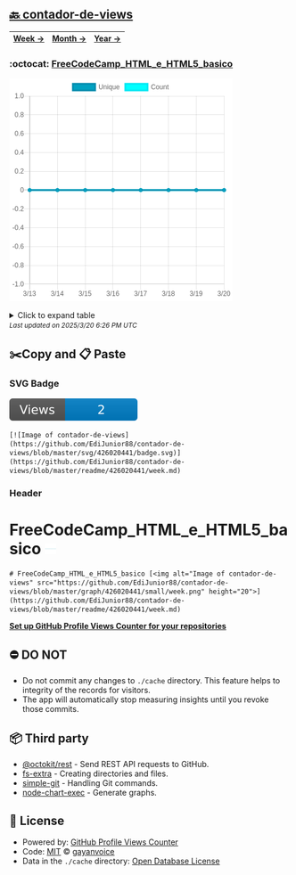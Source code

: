 ## [🔙 contador-de-views](https://github.com/EdiJunior88/contador-de-views)
| [**Week →**](https://github.com/EdiJunior88/contador-de-views/blob/master/readme/426020441/week.md) | [**Month →**](https://github.com/EdiJunior88/contador-de-views/blob/master/readme/426020441/month.md) | [**Year →**](https://github.com/EdiJunior88/contador-de-views/blob/master/readme/426020441/year.md) |
| ---- | ---- | ----- |
### :octocat: [FreeCodeCamp_HTML_e_HTML5_basico](https://github.com/EdiJunior88/FreeCodeCamp_HTML_e_HTML5_basico)
![Image of contador-de-views](https://github.com/EdiJunior88/contador-de-views/blob/master/graph/426020441/large/week.png)

<details>
	<summary>Click to expand table</summary>
	<h2>:calendar: Week Page Views Table</h2>
<table>
	<tr>
		<th>
			Last Updated
		</th>
		<th>
			Unique
		</th>
		<th>
			Count
		</th>
	</tr>
	<tr>
		<td>
			<code>2025/3/20</code>
		</td>
		<td>
			<code>0</code>
		</td>
		<td>
			<code>0</code>
		</td>
	</tr>
	<tr>
		<td>
			<code>2025/3/19</code>
		</td>
		<td>
			<code>0</code>
		</td>
		<td>
			<code>0</code>
		</td>
	</tr>
	<tr>
		<td>
			<code>2025/3/18</code>
		</td>
		<td>
			<code>0</code>
		</td>
		<td>
			<code>0</code>
		</td>
	</tr>
	<tr>
		<td>
			<code>2025/3/17</code>
		</td>
		<td>
			<code>0</code>
		</td>
		<td>
			<code>0</code>
		</td>
	</tr>
	<tr>
		<td>
			<code>2025/3/16</code>
		</td>
		<td>
			<code>0</code>
		</td>
		<td>
			<code>0</code>
		</td>
	</tr>
	<tr>
		<td>
			<code>2025/3/15</code>
		</td>
		<td>
			<code>0</code>
		</td>
		<td>
			<code>0</code>
		</td>
	</tr>
	<tr>
		<td>
			<code>2025/3/14</code>
		</td>
		<td>
			<code>0</code>
		</td>
		<td>
			<code>0</code>
		</td>
	</tr>
	<tr>
		<td>
			<code>2025/3/13</code>
		</td>
		<td>
			<code>0</code>
		</td>
		<td>
			<code>0</code>
		</td>
	</tr>
</table>

</details>
<small><i>Last updated on 2025/3/20 6:26 PM UTC</i></small>

## ✂️Copy and 📋 Paste
### SVG Badge
[![Image of contador-de-views](https://github.com/EdiJunior88/contador-de-views/blob/master/svg/426020441/badge.svg)](https://github.com/EdiJunior88/contador-de-views/blob/master/readme/426020441/week.md)
```readme
[![Image of contador-de-views](https://github.com/EdiJunior88/contador-de-views/blob/master/svg/426020441/badge.svg)](https://github.com/EdiJunior88/contador-de-views/blob/master/readme/426020441/week.md)
```
### Header
# FreeCodeCamp_HTML_e_HTML5_basico [<img alt="Image of contador-de-views" src="https://github.com/EdiJunior88/contador-de-views/blob/master/graph/426020441/small/week.png" height="20">](https://github.com/EdiJunior88/contador-de-views/blob/master/readme/426020441/week.md)
```readme
# FreeCodeCamp_HTML_e_HTML5_basico [<img alt="Image of contador-de-views" src="https://github.com/EdiJunior88/contador-de-views/blob/master/graph/426020441/small/week.png" height="20">](https://github.com/EdiJunior88/contador-de-views/blob/master/readme/426020441/week.md)
```
[**Set up GitHub Profile Views Counter for your repositories**](https://github.com/gayanvoice/github-profile-views-counter)
## ⛔ DO NOT
- Do not commit any changes to `./cache` directory. This feature helps to integrity of the records for visitors.
- The app will automatically stop measuring insights until you revoke those commits.
## 📦 Third party

- [@octokit/rest](https://www.npmjs.com/package/@octokit/rest) - Send REST API requests to GitHub.
- [fs-extra](https://www.npmjs.com/package/fs-extra) - Creating directories and files.
- [simple-git](https://www.npmjs.com/package/simple-git) - Handling Git commands.
- [node-chart-exec](https://www.npmjs.com/package/node-chart-exec) - Generate graphs.
## 📄 License
- Powered by: [GitHub Profile Views Counter](https://github.com/gayanvoice/github-profile-views-counter)
- Code: [MIT](./LICENSE) © [gayanvoice](https://github.com/gayanvoice/github-profile-views-counter)
- Data in the `./cache` directory: [Open Database License](https://opendatacommons.org/licenses/odbl/1-0/)